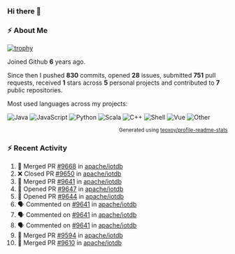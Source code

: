 ### Hi there 👋

### :zap: About Me

[![trophy](https://github-profile-trophy.vercel.app/?username=HTHou&theme=onedark)](https://github.com/ryo-ma/github-profile-trophy)
   
Joined Github **6** years ago.

Since then I pushed **830** commits, opened **28** issues, submitted **751** pull requests, received **1** stars across **5** personal projects and contributed to **7** public repositories.

Most used languages across my projects:

![Java](https://img.shields.io/static/v1?style=flat-square&label=%E2%A0%80&color=555&labelColor=%23b07219&message=Java%EF%B8%B194.4%25)
![JavaScript](https://img.shields.io/static/v1?style=flat-square&label=%E2%A0%80&color=555&labelColor=%23f1e05a&message=JavaScript%EF%B8%B11.4%25)
![Python](https://img.shields.io/static/v1?style=flat-square&label=%E2%A0%80&color=555&labelColor=%233572A5&message=Python%EF%B8%B10.7%25)
![Scala](https://img.shields.io/static/v1?style=flat-square&label=%E2%A0%80&color=555&labelColor=%23c22d40&message=Scala%EF%B8%B10.6%25)
![C++](https://img.shields.io/static/v1?style=flat-square&label=%E2%A0%80&color=555&labelColor=%23f34b7d&message=C%2B%2B%EF%B8%B10.6%25)
![Shell](https://img.shields.io/static/v1?style=flat-square&label=%E2%A0%80&color=555&labelColor=%2389e051&message=Shell%EF%B8%B10.4%25)
![Vue](https://img.shields.io/static/v1?style=flat-square&label=%E2%A0%80&color=555&labelColor=%2341b883&message=Vue%EF%B8%B10.3%25)
![Other](https://img.shields.io/static/v1?style=flat-square&label=%E2%A0%80&color=555&labelColor=%23ededed&message=Other%EF%B8%B11.2%25)

<p align="right"><sub>Generated using <a href="https://github.com/marketplace/actions/profile-readme-stats">teoxoy/profile-readme-stats</a></sub></p>


<!--![](https://github.com/HTHou/HTHou/blob/output/github-contribution-grid-snake.svg)-->

<!--![Haonan Hou's github stats](https://github-readme-stats.vercel.app/api?username=HTHou&count_private=true&show_icons=true&theme=onedark)-->

<!--![Haonan Hou's wakatime stats](https://github-readme-stats.vercel.app/api/wakatime?username=HTHou&layout=compact&theme=onedark)-->

<!--![Top Langs](https://github-readme-stats.vercel.app/api/top-langs/?username=HTHou&theme=onedark&layout=compact)-->

### :zap: Recent Activity
<!--START_SECTION:activity-->
1. 🎉 Merged PR [#9668](https://github.com/apache/iotdb/pull/9668) in [apache/iotdb](https://github.com/apache/iotdb)
2. ❌ Closed PR [#9650](https://github.com/apache/iotdb/pull/9650) in [apache/iotdb](https://github.com/apache/iotdb)
3. 🎉 Merged PR [#9641](https://github.com/apache/iotdb/pull/9641) in [apache/iotdb](https://github.com/apache/iotdb)
4. 💪 Opened PR [#9647](https://github.com/apache/iotdb/pull/9647) in [apache/iotdb](https://github.com/apache/iotdb)
5. 💪 Opened PR [#9644](https://github.com/apache/iotdb/pull/9644) in [apache/iotdb](https://github.com/apache/iotdb)
6. 🗣 Commented on [#9641](https://github.com/apache/iotdb/issues/9641) in [apache/iotdb](https://github.com/apache/iotdb)
7. 🗣 Commented on [#9641](https://github.com/apache/iotdb/issues/9641) in [apache/iotdb](https://github.com/apache/iotdb)
8. 🗣 Commented on [#9641](https://github.com/apache/iotdb/issues/9641) in [apache/iotdb](https://github.com/apache/iotdb)
9. 🎉 Merged PR [#9594](https://github.com/apache/iotdb/pull/9594) in [apache/iotdb](https://github.com/apache/iotdb)
10. 🎉 Merged PR [#9610](https://github.com/apache/iotdb/pull/9610) in [apache/iotdb](https://github.com/apache/iotdb)
<!--END_SECTION:activity-->

<!--
**HTHou/HTHou** is a ✨ _special_ ✨ repository because its `README.md` (this file) appears on your GitHub profile.

Here are some ideas to get you started:

- 🔭 I’m currently working on ...
- 🌱 I’m currently learning ...
- 👯 I’m looking to collaborate on ...
- 🤔 I’m looking for help with ...
- 💬 Ask me about ...
- 📫 How to reach me: ...
- 😄 Pronouns: ...
- ⚡ Fun fact: ...
-->
